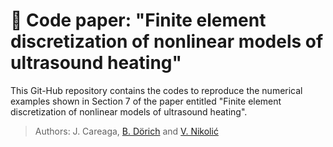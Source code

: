 # 📌 Code paper: "Finite element discretization of nonlinear models of ultrasound heating"

This Git-Hub repository contains the codes to reproduce the numerical examples shown in Section 7 of the paper entitled "Finite element discretization of nonlinear models of ultrasound heating".

> Authors: J. Careaga, [B. Dörich](https://github.com/BenjaminDoerich) and [V. Nikolić](https://vanjanikolic.net/)
